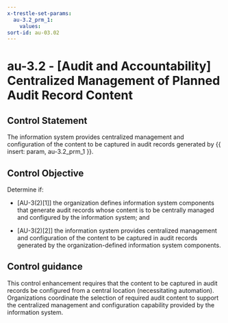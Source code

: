```yaml
---
x-trestle-set-params:
  au-3.2_prm_1:
    values:
sort-id: au-03.02
---
```


# au-3.2 - \[Audit and Accountability\] Centralized Management of Planned Audit Record Content

## Control Statement

The information system provides centralized management and configuration of the content to be captured in audit records generated by {{ insert: param, au-3.2_prm_1 }}.

## Control Objective

Determine if:

- \[AU-3(2)[1]\] the organization defines information system components that generate audit records whose content is to be centrally managed and configured by the information system; and

- \[AU-3(2)[2]\] the information system provides centralized management and configuration of the content to be captured in audit records generated by the organization-defined information system components.

## Control guidance

This control enhancement requires that the content to be captured in audit records be configured from a central location (necessitating automation). Organizations coordinate the selection of required audit content to support the centralized management and configuration capability provided by the information system.
